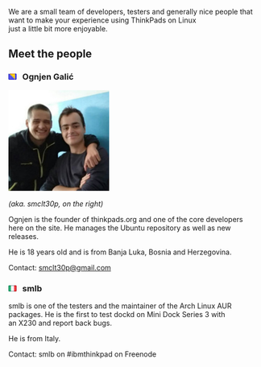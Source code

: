 We are a small team of developers, testers and generally nice people that want to make your experience using ThinkPads on Linux    
just a little bit more enjoyable. 

## Meet the people

### <img title="Bosnia and Herzegovina" src="/res/bosnia.png"/> &nbsp; Ognjen Galić

![me](/res/me.jpg) 

*(aka. smclt30p, on the right)*    

Ognjen is the founder of thinkpads.org and one of the core developers     
here on the site. He manages the Ubuntu repository as well as new releases. 

He is 18 years old and is from Banja Luka, Bosnia and Herzegovina.
 
Contact: <smclt30p@gmail.com>


### <img title="Italy" src="/res/italy.png"/> &nbsp; smlb   

smlb is one of the testers and the maintainer of the Arch Linux AUR    
packages. He is the first to test dockd on Mini Dock Series 3 with    
an X230 and report back bugs.    

He is from Italy.

Contact: smlb on #ibmthinkpad on Freenode
